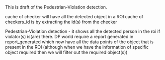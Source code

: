 This is draft of the Pedestrian-Violation detection.

cache of checker will have all the detected object in a ROI
cache of checkers_id is by extracting the id(s) from the checker

Pedestrian-Violation detection - it shows all the detected person in the roi if violator(s) is(are) there. DP world require a report generated in report_generated which now have all the data points of the object that is present in the ROI (although when we have the information of specific object required then we will filter out the required object(s))